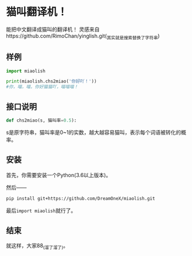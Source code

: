 # 猫叫翻译机！

能把中文翻译成猫叫的翻译机！
灵感来自https://github.com/RimoChan/yinglish.git(<sub>其实就是搜索替换了字符串</sub>)


## 样例

```python
import miaolish

print(miaolish.chs2miao('你好吖！'))
#你，喵，喵，你好猫猫吖，喵喵喵！
```


## 接口说明

```python
def chs2miao(s, 猫叫率=0.5):
```

s是原字符串，猫叫率是0~1的实数，越大越容易猫叫，表示每个词语被转化的概率。


## 安装

首先，你需要安装一个Python(3.6以上版本)。

然后——
```bash 
pip install git+https://github.com/DreamOneX/miaolish.git
```

最后`import miaolish`就行了。


## 结束

就这样，大家88<sub>(溜了溜了)</sub>。

